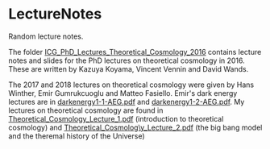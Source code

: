 # LectureNotes
Random lecture notes.

The folder [ICG\_PhD\_Lectures\_Theoretical\_Cosmology\_2016](ICG_PhD_Lectures_Theoretical_Cosmology_2016) contains lecture notes and slides for the PhD lectures on theoretical cosmology in 2016. These are written by Kazuya Koyama, Vincent Vennin and David Wands.

The 2017 and 2018 lectures on theoretical cosmology were given by Hans Winther, Emir Gumrukcuoglu and Matteo Fasiello.
Emir's dark energy lectures are in [darkenergy1-1-AEG.pdf](darkenergy1-1-AEG.pdf) and [darkenergy1-2-AEG.pdf](darkenergy1-2-AEG.pdf).
My lectures on theoretical cosmology are found in [Theoretical\_Cosmology_Lecture\_1.pdf](Theoretical_Cosmology_Lecture_1.pdf) (introduction to theoretical cosmology) and [Theoretical\_Cosmolog\y_Lecture\_2.pdf](Theoretical_Cosmology_Lecture_2.pdf) (the big bang model and the theremal history of the Universe)
